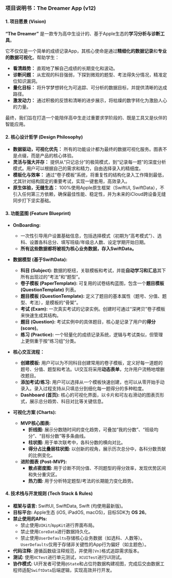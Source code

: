 ### **项目说明书：The Dreamer App (v12)**

#### **1. 项目愿景 (Vision)**

**“The Dreamer”** 是一款专为高中生设计的、基于Apple生态的**学习分析与诊断工具**。

它不仅仅是一个简单的成绩记录App，其核心使命是通过**精细化的数据记录**和**专业的数据可视化**，帮助学生：
*   **看清趋势：** 直观地了解自己成绩的长期变化和波动。
*   **诊断问题：** 从宏观的科目强弱，下探到微观的题型、考法得失分情况，精准定位知识漏洞。
*   **量化目标：** 将升学梦想转化为可追踪、可分析的数据目标，并提供清晰的达成路径。
*   **激发动力：** 通过积极的反馈和清晰的进步展示，将枯燥的数字转化为激励人心的力量。

最终，我们旨在打造一个能陪伴高中生走过重要求学阶段的、既是工具又是伙伴的智能应用。

#### **2. 核心设计哲学 (Design Philosophy)**

*   **数据驱动，可视化优先：** 所有的功能设计都为最终的数据可视化服务。图表不是点缀，而是产品的核心体验。
*   **灵活与强大并存：** 提供从“只记总分”的极简模式，到“记录每一题”的深度分析模式。用户可以根据自己的需求和精力，自由选择录入的精细度。
*   **模板化与效率：** 通过“卷子模板”系统，将重复性的结构化录入工作降到最低，尤其针对结构固定的重要考试，实现一键套用，高效录入。
*   **原生体验，无缝生态：** 100%使用Apple原生框架（SwiftUI, SwiftData），不引入任何第三方依赖，确保最佳性能、稳定性，并为未来的iCloud跨设备无缝同步打下坚实基础。

#### **3. 功能蓝图 (Feature Blueprint)**

*   **OnBoarding:**
    *   一次性引导用户设置基础信息，包括选择模式（初期为“高考模式”）、选科、设置各科总分、填写班级/年级总人数、设定学期开始日期。
    *   **所有这些数据都将被视为核心业务数据，存入SwiftData。**

*   **数据模型 (基于SwiftData):**
    *   **科目 (Subject):** 数据的枢纽，关联模板和考试，并能**自动学习和汇总**其下所有出现过的“考法”和“题型”。
    *   **卷子模板 (PaperTemplate):** 可复用的试卷结构蓝图，包含一个**题目模板 (QuestionTemplate)** 列表。
    *   **题目模板 (QuestionTemplate):** 定义了题目的基本属性（题号、分值、题型、考法），是模板的“骨架”。
    *   **考试 (Exam):** 一次真实考试的记录实例。创建时可通过“深拷贝”卷子模板来快速生成其结构。
    *   **题目 (Question):** 考试实例中的具体题目，核心是记录了用户的**得分 (score)**。
    *   **练习 (Practice):** 一个轻量化的成绩记录系统，逻辑与考试类似，但管理上更侧重于按“练习组”分类。

*   **核心交互流程：**
    *   **创建模板:** 用户可以为不同科目创建常用的卷子模板，定义好每一道题的题号、分值、题型和考法。UI交互将采用**动态表单**，允许用户流畅地增删改题目。
    *   **添加考试/练习:** 用户可以选择从一个模板快速创建，也可以从零开始手动录入。录入过程支持从只填总分到细化每一题得分的多种粒度。
    *   **Dashboard (首页):** 核心的可视化界面，以卡片和可左右滑动的图表页形式，展示总分趋势、科目对比等关键信息。

*   **可视化方案 (Charts):**
    *   **MVP核心图表:**
        *   **折线图:** 展示分数随时间的变化趋势，可叠加“我的分数”、“班级均分”、“目标分数”等多条曲线。
        *   **柱状图:** 用于单次联考中，各科分数的横向对比。
        *   **得分占比叠层柱状图:** 以创新的视角，展示历次总分中，各科分数贡献的比例变化。
    *   **进阶图表 (Post-MVP):**
        *   **散点密度图:** 用于诊断不同分值、不同题型的得分效率，发现优势区间和失分重灾区。
        *   **热力图:** 用于分析特定题型/考法的长期能力变化趋势。

#### **4. 技术栈与开发规则 (Tech Stack & Rules)**

*   **框架与语言:** SwiftUI, SwiftData, Swift (均使用最新版)。
*   **目标平台:** Apple生态 (iOS, iPadOS, macOS)，目标SDK为 **OS 26**。
*   **禁止使用的APIs:**
    *   禁止使用`UIKit`/`AppKit`进行界面布局。
    *   禁止使用`CoreData`进行数据持久化。
    *   禁止使用`UserDefaults`存储核心业务数据（如选科、人数等）。`UserDefaults`仅用于存储非关键性的App行为偏好（如主题色）。
*   **代码注释:** 遵循函数级注释规范，并使用`[Vn]`格式追踪需求版本。
*   **测试:** 使用`XCTest`进行单元测试，`XCUITest`进行UI测试。
*   **协作模式:** UI开发者可使用`@State`和占位符数据构建视图，完成后交由数据工程师适配`SwiftData`后端逻辑，实现高效并行开发。